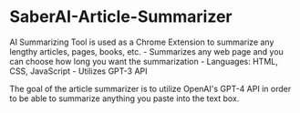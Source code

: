 # SaberAI-Article-Summarizer
AI Summarizing Tool is used as a Chrome Extension to summarize any lengthy articles, pages, books, etc. - Summarizes any web page and you can choose how long you want the summarization - Languages: HTML, CSS, JavaScript - Utilizes GPT-3 API


The goal of the article summarizer is to utilize OpenAI's GPT-4 API in order to be able to summarize anything you paste into the text box.
